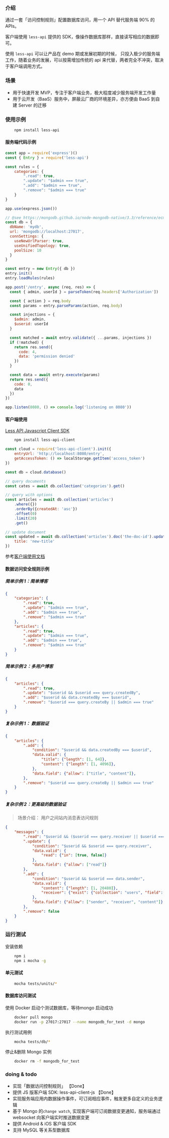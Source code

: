 
### 介绍

通过一套「访问控制规则」配置数据库访问，用一个 API 替代服务端 90% 的 APIs。

客户端使用 `less-api` 提供的 SDK，像操作数据库那样，直接读写相应的数据即可。

使用 `less-api` 可以让产品在 demo 期或发展初期的时候， 只投入极少的服务端工作，随着业务的发展，可以按需增加传统的 api 来代替，两者完全不冲突，取决于客户端调用方式。

### 场景

- 用于快速开发 MVP，专注于客户端业务，极大程度减少服务端开发工作量
- 用于云开发（BaaS）服务中，屏蔽云厂商的环境差异，亦方便由 BaaS 到自建 Server 的迁移

### 使用示例

```sh
    npm install less-api
```

#### 服务端代码示例

```js
const app = require('express')()
const { Entry } = require('less-api')

const rules = {
    categories: {
        ".read": true,
        ".update": "$admin === true",
        ".add": "$admin === true",
        ".remove": "$admin === true"
    }
}

app.use(express.json())

// @see https://mongodb.github.io/node-mongodb-native/3.3/reference/ecmascriptnext/connecting/
const db = {
  dbName: 'mydb',
  url: 'mongodb://localhost:27017',
  connSettings: {
    useNewUrlParser: true,
    useUnifiedTopology: true,
    poolSize: 10
  }
}

const entry = new Entry({ db })
entry.init()
entry.loadRules(rules)

app.post('/entry', async (req, res) => {
  const { admin, userId } = parseToken(req.headers['Authorization'])

  const { action } = req.body
  const params = entry.parseParams(action, req.body)

  const injections = {
    $admin: admin,
    $userid: userId
  }

  const matched = await entry.validate({ ...params, injections })
  if (!matched) {
    return res.send({
      code: 4,
      data: 'permission denied'
    })
  }

  const data = await entry.execute(params)
  return res.send({
    code: 0,
    data
  })
})

app.listen(8080, () => console.log('listening on 8080'))
```

#### 客户端使用

[Less API Javascript Client SDK](https://github.com/Maslow/less-api-client-js.git)

```sh
    npm install less-api-client
```

```js
const cloud = require('less-api-client').init({
    entryUrl: 'http://localhost:8080/entry',
    getAccessToken: () => localStorage.getItem('access_token')
})

const db = cloud.database()

// query documents
const cates = await db.collection('categories').get()

// query with options
const articles = await db.collection('articles')
    .where({})
    .orderBy({createdAt: 'asc'})
    .offset(0)
    .limit(20)
    .get()

// update document
const updated = await db.collection('articles').doc('the-doc-id').update({
    title: 'new-title'
})
```

参考[客户端使用文档](https://github.com/Maslow/less-api-client-js/blob/master/README.md)

#### 数据访问安全规则示例

##### 简单示例 1：简单博客

```json
{
    "categories": {
        ".read": true,
        ".update": "$admin === true",
        ".add": "$admin === true",
        ".remove": "$admin === true"
    },
    "articles": {
        ".read": true,
        ".update": "$admin === true",
        ".add": "$admin === true",
        ".remove": "$admin === true"
    }
}
```

##### 简单示例 2：多用户博客

```json
{
    "articles": {
        ".read": true,
        ".update": "$userid && $userid === query.createdBy",
        ".add": "$userid && data.createdBy === $userid",
        ".remove": "$userid === query.createBy || $admin === true"
    }
}
```

##### 复杂示例 1： 数据验证

```json
{
    "articles": {
        ".add": {
            "condition": "$userid && data.createdBy === $userid",
            "data.valid": {
                "title": {"length": [1, 64]},
                "content": {"length": [1, 4096]},
            },
            "data.field": {"allow": ["title", "content"]},
        },
        ".remove": "$userid === query.createBy || $admin === true"
    }
}
```

##### 复杂示例 2：更高级的数据验证

> 场景介绍： 用户之间站内消息表访问规则

```json
{
    "messages": {
        ".read": "$userid && ($userid === query.receiver || $userid === query.sender)",
        ".update": {
            "condition": "$userid && $userid === query.receiver",
            "data.valid": {
                "read": {"in": [true, false]}
            },
            "data.field": {"allow": ["read"]}
        },
        ".add": {
            "condition": "$userid && $userid === data.sender",
            "data.valid": {
                "content": {"length": [1, 20480]},
                "receiver": {"exist": {"collection": "users", "field": "_id"}}
            },
            "data.field": {"allow": ["sender", "receiver", "content"]}
        },
        ".remove": false
    }
}
```

### 运行测试

安装依赖

```sh
    npm i
    npm i mocha -g
```

#### 单元测试

```sh
    mocha tests/units/*
```

#### 数据库访问测试

使用 Docker 启动个测试数据库，等待mongo 启动成功

```sh
    docker pull mongo
    docker run -p 27017:27017 --name mongodb_for_test -d mongo
```

执行测试用例

```sh
    mocha tests/db/*
```

停止&删除 Mongo 实例

```sh
    docker rm -f mongodb_for_test
```

### doing & todo

- 实现「数据访问控制规则」  【Done】
- 提供 JS 版客户端 SDK: less-api-client-js 【Done】
- 实现服务端应用内数据操作事件，可订阅相应事件，触发更多自定义的业务逻辑
- 基于 Mongo 的`change watch`, 实现客户端可订阅数据变更通知，服务端通过 websocket 向客户端实时推送数据变更
- 提供 Android & iOS 客户端 SDK
- 支持 MySQL 等关系型数据库
